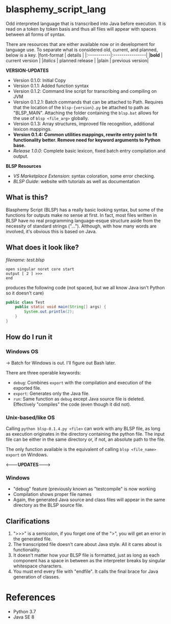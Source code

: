# blasphemy_script_lang
Odd interpreted language that is transcribed into Java before execution. It is read on a token by token basis and thus all files will appear with spaces between all forms of syntax.

There are resources that are either available now or in development for language use. To separate what is considered old, current, and planned, below is a key.
|font-format | details         |
|:-----------|:----------------|
|**bold**    | current version |
|*italics*   | planned release |
|plain       | previous version|

**VERSION-UPDATES**
- Version 0.1.0: Initial Copy
- Version 0.1.1: Added function syntax
- Version 0.1.2: Command line script for transcribing and compiling on JVM
- Version 0.1.2.1: Batch commands that can be attached to Path. Requires that the location of the ```blsp-{version}.py``` be attached to path as "BLSP_MAIN". Attaching the folder containing the ```blsp.bat``` allows for the use of ```blsp <file_arg>``` globally.
- Version 0.1.3: Array structures, improved file recognition, additional lexicon mappings.
- **Version 0.1.4: Common utilities mappings, rewrite entry point to fit functionality better. Remove need for keyword arguments to Python base.**
- *Release 1.0.0*: Complete basic lexicon, fixed batch entry compilation and output. 

**BLSP Resources**
- *VS Marketplace Extension*: syntax coloration, some error checking.
- *BLSP Guide*: website with tutorials as well as documentation

## What is this?
Blasphemy Script (BLSP) has a really basic looking syntax, but some of the functions for outputs make no sense at first. In fact, most files written in BLSP have no real programming language-esque structure aside from the necessity of standard strings ("..."). Although, with how many words are involved, it's obvious this is based on Java.

## What does it look like?
*filename: test.blsp*
```
open singular noret core start
output [ 2 ] >>>
end
```
produces the following code (not spaced, but we all know Java isn't Python so it doesn't care)
```java
public class Test
    public static void main(String[] args) {
        System.out.println(2);
    }
}
```

## How do I run it
### Windows OS
-> Batch for Windows is out. I'll figure out Bash later.

There are three operable keywords:
- ```debug```: Combines ```export``` with the compilation and execution of the exported file.
- ```export```: Generates only the Java file.
- ```run```: Same function as ```debug``` except Java source file is deleted. Effectively "compiles" the code (even though it did not).

### Unix-based/like OS
Calling ```python blsp-0.1.4.py <file>``` can work with any BLSP file, as long as execution originates in the directory containing the python file. The input file can be either in the same directory or, if not, an absolute path to the file.

The only function available is the equivalent of calling ```blsp <file_name> export``` on Windows.

<---**UPDATES**--->
### Windows
* "debug" feature (previously known as "testcompile" is now working
* Compilation shows proper file names
* Again, the generated Java source and class files will appear in the same directory as the BLSP source file.

## Clarifications
1. ">>>" is a semicolon, if you forget one of the ">", you will get an error in the generated file.
2. The transcripted file doesn't care about Java style. All it cares about is functionality.
3. It doesn't matter how your BLSP file is formatted, just as long as each component has a space in between as the interpreter breaks by singular whitespace characters.
4. You must end every file with "endfile". It calls the final brace for Java generation of classes.
# References
- Python 3.7
- Java SE 8
